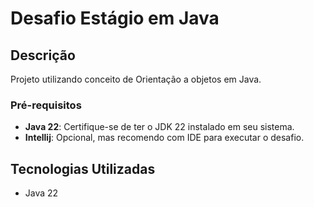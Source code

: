 # Desafio Estágio em Java

## Descrição
Projeto utilizando conceito de Orientação a objetos em Java.

### Pré-requisitos
- **Java 22**: Certifique-se de ter o JDK 22 instalado em seu sistema.
- **Intellij**: Opcional, mas recomendo com IDE para executar o desafio.

## Tecnologias Utilizadas
- Java 22

